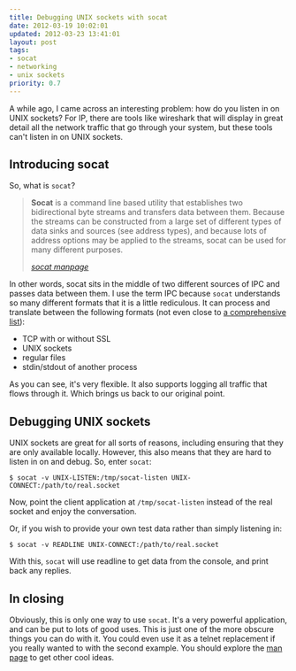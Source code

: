 ```yaml
---
title: Debugging UNIX sockets with socat
date: 2012-03-19 10:02:01
updated: 2012-03-23 13:41:01
layout: post
tags:
- socat
- networking
- unix sockets
priority: 0.7
---
```


A while ago, I came across an interesting problem: how do you listen in on 
UNIX sockets? For IP, there are tools like wireshark that will display in
great detail all the network traffic that go through your system, but these
tools can't listen in on UNIX sockets.

Introducing socat
-----------------

So, what is `socat`?

> **Socat** is a command line based utility that establishes two bidirectional
> byte streams and transfers data between them. Because the streams can be
> constructed from a large set of different types of data sinks and sources
> (see address types), and because lots of address options may be applied to
> the streams, socat can be used for many different purposes.
>
> <cite>[socat manpage][man socat]</cite>

In other words, socat sits in the middle of two different sources of IPC
and passes data between them. I use the term IPC because `socat` understands
so many different formats that it is a little rediculous. It can process and
translate between the following formats (not even close to 
[a comprehensive list][socat protocols]):

* TCP with or without SSL
* UNIX sockets
* regular files
* stdin/stdout of another process

As you can see, it's very flexible. It also supports logging all traffic that
flows through it. Which brings us back to our original point.

Debugging UNIX sockets
----------------------

UNIX sockets are great for all sorts of reasons, including ensuring that they
are only available locally. However, this also means that they are hard to
listen in on and debug. So, enter `socat`:

``` console
$ socat -v UNIX-LISTEN:/tmp/socat-listen UNIX-CONNECT:/path/to/real.socket
```

Now, point the client application at `/tmp/socat-listen` instead of the real
socket and enjoy the conversation.

Or, if you wish to provide your own test data rather than simply listening in:

``` console
$ socat -v READLINE UNIX-CONNECT:/path/to/real.socket
```

With this, `socat` will use readline to get data from the console, and print
back any replies.

In closing
----------

Obviously, this is only one way to use `socat`. It's a very powerful application,
and can be put to lots of good uses. This is just one of the more obscure things
you can do with it. You could even use it as a telnet replacement if you really
wanted to with the second example. You should explore the [man page][man socat]
to get other cool ideas.


[man socat]: http://www.dest-unreach.org/socat/doc/socat.html
[socat protocols]: http://www.dest-unreach.org/socat/doc/socat.html#ADDRESS_CREAT
